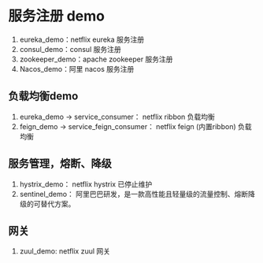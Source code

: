 #  服务注册 demo
1. eureka_demo：netflix eureka 服务注册
2. consul_demo：consul 服务注册
3. zookeeper_demo：apache zookeeper 服务注册
4. Nacos_demo：阿里 nacos 服务注册

## 负载均衡demo
1. eureka_demo -> service_consumer： netflix ribbon 负载均衡
2. feign_demo -> service_feign_consumer： netflix feign (内置ribbon) 负载均衡

## 服务管理，熔断、降级
1. hystrix_demo： netflix hystrix 已停止维护
2. sentinel_demo： 阿里巴巴研发，是一款高性能且轻量级的流量控制、熔断降级的可替代方案。

## 网关
1. zuul_demo: netflix zuul 网关